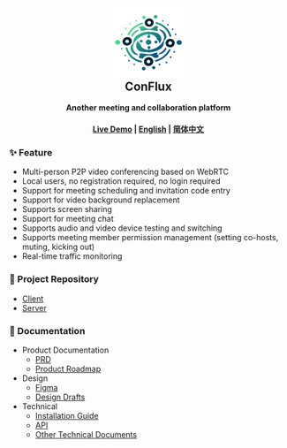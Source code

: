 <div align="center">
  <img src="design/assets/logo_color.svg" width="128" height="128"/>
  <h2 style="margin-top: 0;">ConFlux</h2>
  <p>
    <strong>Another meeting and collaboration platform</strong>
  </p>
  <p>
    <!-- badge here -->
  </p>
  <h4>
    <a href="https://conflux.liukairui.me/">Live Demo</a>
    <span> | </span>
    <a href="./README.md">English</a>
    <span> | </span>
    <a href="./README-CN.md">简体中文</a>
  </h4>
</div>

### ✨ Feature

- Multi-person P2P video conferencing based on WebRTC
- Local users, no registration required, no login required
- Support for meeting scheduling and invitation code entry
- Support for video background replacement
- Supports screen sharing
- Support for meeting chat
- Supports audio and video device testing and switching
- Supports meeting member permission management (setting co-hosts, muting, kicking out)
- Real-time traffic monitoring


### 📂 Project Repository

- [Client](https://github.com/KairuiLiu/conflux-client)
- [Server](https://github.com/KairuiLiu/conflux-server)

### 📄 Documentation

- Product Documentation
  - [PRD](./product/PRD/)
  - [Product Roadmap](https://github.com/users/KairuiLiu/projects/5)
- Design
  - [Figma](https://www.figma.com/file/Z5L0xXbiYRHvmJj11YYfL0/ConFlux?type=design&node-id=301%3A1916&mode=design&t=BGpGi3kvQd7BSn8B-1)
  - [Design Drafts](./design)
- Technical
  - [Installation Guide](./technical/deploy.md)
  - [API](./technical/api/)
  - [Other Technical Documents](./technical/misc/)
